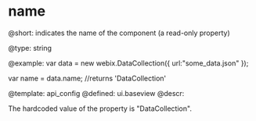 name
=============


@short: indicates the name of the component (a read-only property)

@type: string

@example:
var data = new webix.DataCollection({
        url:"some_data.json" 
});

var name = data.name; //returns 'DataCollection'

@template:	api_config
@defined:	ui.baseview	
@descr:

The hardcoded value of the property is "DataCollection".